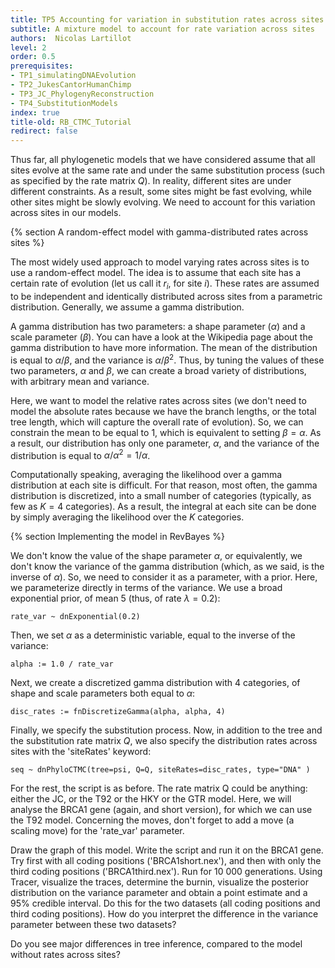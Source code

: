 ```yaml
---
title: TP5 Accounting for variation in substitution rates across sites
subtitle: A mixture model to account for rate variation across sites
authors:  Nicolas Lartillot
level: 2
order: 0.5
prerequisites:
- TP1_simulatingDNAEvolution
- TP2_JukesCantorHumanChimp
- TP3_JC_PhylogenyReconstruction
- TP4_SubstitutionModels
index: true
title-old: RB_CTMC_Tutorial
redirect: false
---
```



Thus far, all phylogenetic models that we have considered assume that all sites evolve at the same rate and under the same substitution process (such as specified by the rate matrix $Q$). In reality, different sites are under different constraints. As a result, some sites might be fast evolving, while other sites might be slowly evolving. We need to account for this variation across sites in our models.

{% section A random-effect model with gamma-distributed rates across sites %}

The most widely used approach to model varying rates across sites is to use a random-effect model. The idea is to assume that each site has a certain rate of evolution (let us call it $r_i$, for site $i$). These rates are assumed to be independent and identically distributed across sites from a parametric distribution. Generally, we assume a gamma distribution.

A gamma distribution has two parameters: a shape parameter ($\alpha$) and a scale parameter ($\beta$). You can have a look at the Wikipedia page about the gamma distribution to have more information. The mean of the distribution is equal to $\alpha / \beta$, and the variance is $\alpha / \beta^2$. Thus, by tuning the values of these two parameters, $\alpha$ and $\beta$, we can create a broad variety of distributions, with arbitrary mean and variance.

Here, we want to model the relative rates across sites (we don't need to model the absolute rates because we have the branch lengths, or the total tree length, which will capture the overall rate of evolution). So, we can constrain the mean to be equal to 1, which is equivalent to setting $\beta = \alpha$. As a result, our distribution has only one parameter, $\alpha$, and the variance of the distribution is equal to $\alpha / \alpha^2 = 1 /\alpha$.

Computationally speaking, averaging the likelihood over a gamma distribution at each site is difficult. For that reason, most often, the gamma distribution is discretized, into a small number of categories (typically, as few as $K=4$ categories). As a result, the integral at each site can be done by simply averaging the likelihood over the $K$ categories.


{% section Implementing the model in RevBayes %}

We don't know the value of the shape parameter $\alpha$, or equivalently, we don't know the variance of the gamma distribution (which, as we said, is the inverse of $\alpha$). So, we need to consider it as a parameter, with a prior. Here, we parameterize directly in terms of the variance. We use a broad exponential prior, of mean 5 (thus, of rate $\lambda = 0.2$):
```
rate_var ~ dnExponential(0.2)
```
Then, we set $\alpha$ as a deterministic variable, equal to the inverse of the variance:
```
alpha := 1.0 / rate_var
```

Next, we create a discretized gamma distribution with 4 categories, of shape and scale parameters both equal to $\alpha$:
```
disc_rates := fnDiscretizeGamma(alpha, alpha, 4)
```

Finally, we specify the substitution process. Now, in addition to the tree and the substitution rate matrix $Q$, we also specify the distribution rates across sites with the 'siteRates' keyword:
```
seq ~ dnPhyloCTMC(tree=psi, Q=Q, siteRates=disc_rates, type="DNA" )
```

For the rest, the script is as before. The rate matrix Q could be anything: either the JC, or the T92 or the HKY or the GTR model. Here, we will analyse the BRCA1 gene (again, and short version), for which we can use the T92 model. Concerning the moves, don't forget to add a move (a scaling move) for the 'rate_var' parameter.

Draw the graph of this model. Write the script and run it on the BRCA1 gene. Try first with all coding positions ('BRCA1short.nex'), and then with only the third coding positions ('BRCA1third.nex'). Run for 10 000 generations. Using Tracer, visualize the traces, determine the burnin, visualize the posterior distribution on the variance parameter and obtain a point estimate and a 95\% credible interval. Do this for the two datasets (all coding positions and third coding positions). How do you interpret the difference in the variance parameter between these two datasets?

Do you see major differences in tree inference, compared to the model without rates across sites?


